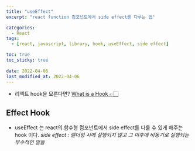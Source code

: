 ```yaml
---
title: "useEffect"
excerpt: "react function 컴포넌트에서 side effect를 다루는 법"

categories:
  - React
tags:
  - [react, javascript, library, hook, useEffect, side effect]

toc: true
toc_sticky: true
 
date: 2022-04-06
last_modified_at: 2022-04-06
---
```


- 리엑트 hook을 모른다면? [What is a Hook 👉🏻](https://ko.reactjs.org/docs/hooks-overview.html#but-what-is-a-hook)

## Effect Hook
- useEffect 는 react의 함수형 컴포넌트에서 side effect를 다룰 수 있게 해주는 hook 이다.
  *side effect : 렌더링 시에 실행되지 않고 그 이후에 비동기로 실행되는 부수적인 일들* 